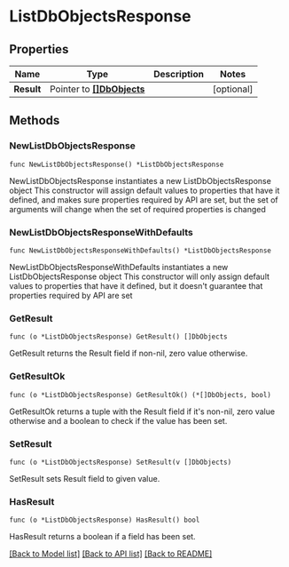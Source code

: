 # ListDbObjectsResponse

## Properties

Name | Type | Description | Notes
------------ | ------------- | ------------- | -------------
**Result** | Pointer to [**[]DbObjects**](DbObjects.md) |  | [optional] 

## Methods

### NewListDbObjectsResponse

`func NewListDbObjectsResponse() *ListDbObjectsResponse`

NewListDbObjectsResponse instantiates a new ListDbObjectsResponse object
This constructor will assign default values to properties that have it defined,
and makes sure properties required by API are set, but the set of arguments
will change when the set of required properties is changed

### NewListDbObjectsResponseWithDefaults

`func NewListDbObjectsResponseWithDefaults() *ListDbObjectsResponse`

NewListDbObjectsResponseWithDefaults instantiates a new ListDbObjectsResponse object
This constructor will only assign default values to properties that have it defined,
but it doesn't guarantee that properties required by API are set

### GetResult

`func (o *ListDbObjectsResponse) GetResult() []DbObjects`

GetResult returns the Result field if non-nil, zero value otherwise.

### GetResultOk

`func (o *ListDbObjectsResponse) GetResultOk() (*[]DbObjects, bool)`

GetResultOk returns a tuple with the Result field if it's non-nil, zero value otherwise
and a boolean to check if the value has been set.

### SetResult

`func (o *ListDbObjectsResponse) SetResult(v []DbObjects)`

SetResult sets Result field to given value.

### HasResult

`func (o *ListDbObjectsResponse) HasResult() bool`

HasResult returns a boolean if a field has been set.


[[Back to Model list]](../README.md#documentation-for-models) [[Back to API list]](../README.md#documentation-for-api-endpoints) [[Back to README]](../README.md)


